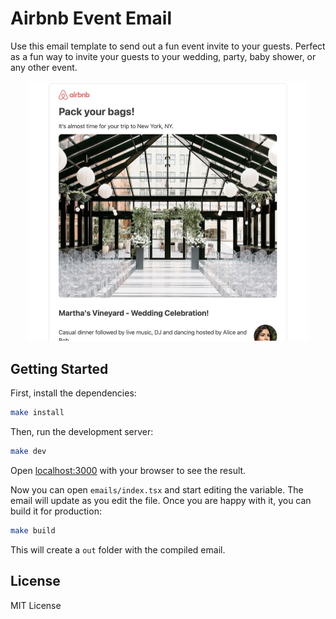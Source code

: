 # Airbnb Event Email

Use this email template to send out a fun event invite to your guests.
Perfect as a fun way to invite your guests to your wedding, party, baby shower, or any other event.


<p align="center">
  <img width="450" src="https://github.com/nchudleigh/airbnb-event-email/blob/main/example.jpg">
</p>

## Getting Started

First, install the dependencies:

```sh
make install
```

Then, run the development server:

```sh
make dev
```

Open [localhost:3000](http://localhost:3000) with your browser to see the result.

Now you can open `emails/index.tsx` and start editing the variable. 
The email will update as you edit the file.
Once you are happy with it, you can build it for production:

```sh
make build
```

This will create a `out` folder with the compiled email.

## License

MIT License
